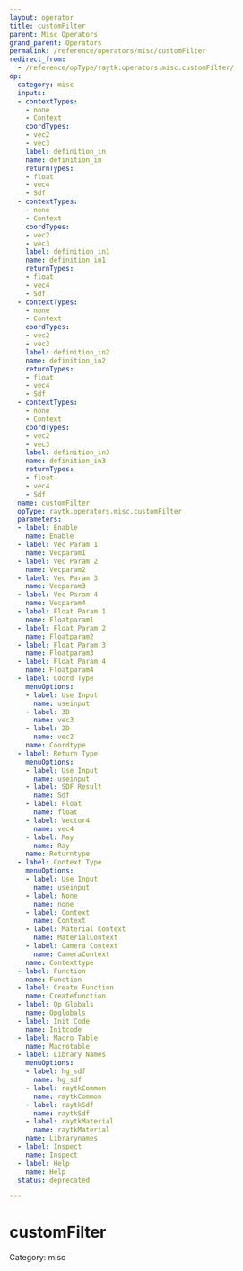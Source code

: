 ```yaml
---
layout: operator
title: customFilter
parent: Misc Operators
grand_parent: Operators
permalink: /reference/operators/misc/customFilter
redirect_from:
  - /reference/opType/raytk.operators.misc.customFilter/
op:
  category: misc
  inputs:
  - contextTypes:
    - none
    - Context
    coordTypes:
    - vec2
    - vec3
    label: definition_in
    name: definition_in
    returnTypes:
    - float
    - vec4
    - Sdf
  - contextTypes:
    - none
    - Context
    coordTypes:
    - vec2
    - vec3
    label: definition_in1
    name: definition_in1
    returnTypes:
    - float
    - vec4
    - Sdf
  - contextTypes:
    - none
    - Context
    coordTypes:
    - vec2
    - vec3
    label: definition_in2
    name: definition_in2
    returnTypes:
    - float
    - vec4
    - Sdf
  - contextTypes:
    - none
    - Context
    coordTypes:
    - vec2
    - vec3
    label: definition_in3
    name: definition_in3
    returnTypes:
    - float
    - vec4
    - Sdf
  name: customFilter
  opType: raytk.operators.misc.customFilter
  parameters:
  - label: Enable
    name: Enable
  - label: Vec Param 1
    name: Vecparam1
  - label: Vec Param 2
    name: Vecparam2
  - label: Vec Param 3
    name: Vecparam3
  - label: Vec Param 4
    name: Vecparam4
  - label: Float Param 1
    name: Floatparam1
  - label: Float Param 2
    name: Floatparam2
  - label: Float Param 3
    name: Floatparam3
  - label: Float Param 4
    name: Floatparam4
  - label: Coord Type
    menuOptions:
    - label: Use Input
      name: useinput
    - label: 3D
      name: vec3
    - label: 2D
      name: vec2
    name: Coordtype
  - label: Return Type
    menuOptions:
    - label: Use Input
      name: useinput
    - label: SDF Result
      name: Sdf
    - label: Float
      name: float
    - label: Vector4
      name: vec4
    - label: Ray
      name: Ray
    name: Returntype
  - label: Context Type
    menuOptions:
    - label: Use Input
      name: useinput
    - label: None
      name: none
    - label: Context
      name: Context
    - label: Material Context
      name: MaterialContext
    - label: Camera Context
      name: CameraContext
    name: Contexttype
  - label: Function
    name: Function
  - label: Create Function
    name: Createfunction
  - label: Op Globals
    name: Opglobals
  - label: Init Code
    name: Initcode
  - label: Macro Table
    name: Macrotable
  - label: Library Names
    menuOptions:
    - label: hg_sdf
      name: hg_sdf
    - label: raytkCommon
      name: raytkCommon
    - label: raytkSdf
      name: raytkSdf
    - label: raytkMaterial
      name: raytkMaterial
    name: Librarynames
  - label: Inspect
    name: Inspect
  - label: Help
    name: Help
  status: deprecated

---
```


# customFilter

Category: misc

